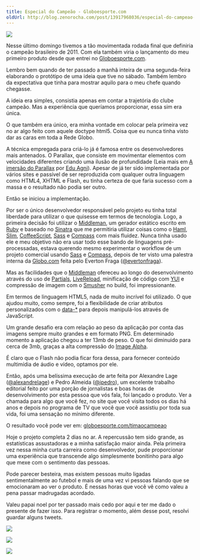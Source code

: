```yaml
---
title: Especial do Campeão - Globoesporte.com
oldUrl: http://blog.zenorocha.com/post/13917968036/especial-do-campeao-globoesporte-com
---
```


<p><a href="http://globoesporte.globo.com/timaocampeao" target="_blank"><img src="http://media.tumblr.com/tumblr_lvvtnqRj2g1qe3219.png"/></a></p>

<p>Nesse último domingo tivemos a tão movimentada rodada final que definiria o campeão brasileiro de 2011. Com ela também viria o lançamento do meu primeiro produto desde que entrei no <a href="http://globoesporte.com" target="_blank">Globoesporte.com</a>. </p>

<p>Lembro bem quando de ter passado a manhã inteira de uma segunda-feira elaborando o protótipo de uma ideia que tive no sábado. Também lembro da expectativa que tinha para mostrar aquilo para o meu chefe quando chegasse.</p>

<!-- more -->

<p>A ideia era simples, consistia apenas em contar a trajetória do clube campeão. Mas a experiência que queríamos proporcionar, essa sim era única.</p>

<p>O que também era único, era minha vontade em colocar pela primeira vez no ar algo feito com aquele doctype html5. Coisa que eu nunca tinha visto dar as caras em toda a Rede Globo.</p>

<p>A técnica empregada para criá-lo já é famosa entre os desenvolvedores mais antenados. O Parallax, que consiste em movimentar elementos com velocidades diferentes criando uma ilusão de profundidade (Leia mais em <a href="http://www.agni.art.br/a-imersao-do-efeito-parallax/" target="_blank">A imersão do Parallax</a> por <a href="http://www.agni.art.br/" target="_blank">Edu Agni</a>). Apesar de já ter sido implementada por vários sites e passível de ser reproduzida com qualquer outra linguagem como HTML4, XHTML e Flash, eu tinha certeza de que faria sucesso com a massa e o resultado não podia ser outro.</p>

<p>Então se iniciou a implementação.</p>

<p>Por ser o único desenvolvedor responsável pelo projeto eu tinha total liberdade para utilizar o que quisesse em termos de tecnologia. Logo, a primeira decisão foi utilizar o <a href="http://middlemanapp.com/" target="_blank">Middleman</a>, um gerador estático escrito em <a href="http://www.ruby-lang.org/pt/" target="_blank">Ruby</a> e baseado no <a href="http://www.sinatrarb.com/" target="_blank">Sinatra</a> que me permitiria utilizar coisas como o <a href="http://haml-lang.com/" target="_blank">Haml</a>, <a href="http://slim-lang.com/" target="_blank">Slim</a>, <a href="http://jashkenas.github.com/coffee-script/" target="_blank">CoffeeScript</a>, <a href="http://sass-lang.com/" target="_blank">Sass</a> e <a href="http://compass-style.org/" target="_blank">Compass</a> com mais fluidez. Nunca tinha usado ele e meu objetivo não era usar todo esse bando de linguagens pré-processadas, estava querendo mesmo experimentar o workflow de um projeto comercial usando <a href="http://sass-lang.com/" target="_blank">Sass</a> e <a href="http://compass-style.org/" target="_blank">Compass</a>, depois de ter visto uma palestra interna da <a href="http://globo.com" target="_blank">Globo.com</a> feita pelo Everton Fraga (<a href="http://twitter.com/#!/evertonfraga" target="_blank">@evertonfraga</a>).</p>

<p>Mas as facilidades que o <a href="http://middlemanapp.com/" target="_blank">Middleman</a> ofereceu ao longo do desenvolvimento através do uso de <a href="http://middlemanapp.com/guides/templates-layouts-partials" target="_blank">Partials</a>, <a href="http://middlemanapp.com/guides/livereload" target="_blank">LiveReload</a>, minificação de código com <a href="http://developer.yahoo.com/yui/compressor/" target="_blank">YUI</a> e compressão de imagem com o <a href="https://github.com/grosser/smusher" target="_blank">Smusher</a> no build, foi impressionante.</p>

<p>Em termos de linguagem HTML5, nada de muito incrível foi utilizado. O que ajudou muito, como sempre, foi a flexibilidade de criar atributos personalizados com o <a href="http://html5doctor.com/html5-custom-data-attributes/" target="_blank">data-*</a> para depois manipulá-los através de JavaScript.</p>

<p>Um grande desafio era com relação ao peso da aplicação por conta das imagens sempre muito grandes e em formato PNG. Em determinado momento a aplicação chegou a ter 13mb de peso. O que foi diminuido para cerca de 3mb, graças a alta compressão do <a href="http://pngmini.com/" target="_blank">Image Alpha</a>.</p>

<p>É claro que o Flash não podia ficar fora dessa, para fornecer conteúdo multimídia de áudio e vídeo, optamos por ele.</p>

<p>Então, após uma belíssima execução de arte feita por Alexandre Lage (<a href="http://twitter.com/#!/alexandrelage" target="_blank">@alexandrelage</a>) e Pedro Almeida (<a href="http://twitter.com/#!/ipedro" target="_blank">@ipedro</a>), um excelente trabalho editorial feito por uma porção de jornalistas e boas horas de desenvolvimento por esta pessoa que vós fala, foi lançado o produto. Ver a chamada para algo que você fez, no site que você visita todos os dias há anos e depois no programa de TV que você que você assistiu por toda sua vida, foi uma sensação no mínimo diferente.</p>

<p>O resultado você pode ver em: <a href="http://globoesporte.globo.com/timaocampeao" target="_blank">globoesporte.com/timaocampeao</a></p>

<p>Hoje o projeto completa 2 dias no ar. A repercussão tem sido grande, as estatísticas assustadoras e a minha satisfação maior ainda. Pela primeira vez nessa minha curta carreira como desenvolvedor, pude proporcionar uma experiência que transcende algo simplesmente bonitinho para algo que mexe com o sentimento das pessoas.</p>

<p>Pode parecer besteira, mas existem pessoas muito ligadas sentimentalmente ao futebol e mais de uma vez vi pessoas falando que se emocionaram ao ver o produto. É nessas horas que você vê como valeu a pena passar madrugadas acordado.</p>

<p>Valeu papai noel por ter passado mais cedo por aqui e ter me dado o presente de fazer isso. Para registrar o momento, além desse post, resolvi guardar alguns tweets.</p>

<p><a href="http://twitter.com/#!/cmerigo/status/144092776525598720" target="_blank"><img src="http://media.tumblr.com/tumblr_lvvvvt7uh31qe3219.png"/></a></p>

<p><a href="http://twitter.com/#!/jaderubini/status/144096582952960000" target="_blank"><img src="http://media.tumblr.com/tumblr_lvvvw7Pmmq1qe3219.png"/></a></p>

<p><a href="http://twitter.com/#!/guilhermesacco/status/144285875260489728" target="_blank"><img src="http://media.tumblr.com/tumblr_lvvvxvxhNw1qe3219.png"/></a></p>
